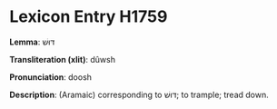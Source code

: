 # Lexicon Entry H1759

**Lemma**: דּוּשׁ

**Transliteration (xlit)**: dûwsh

**Pronunciation**: doosh

**Description**:
(Aramaic) corresponding to דּוּשׁ; to trample; tread down.
